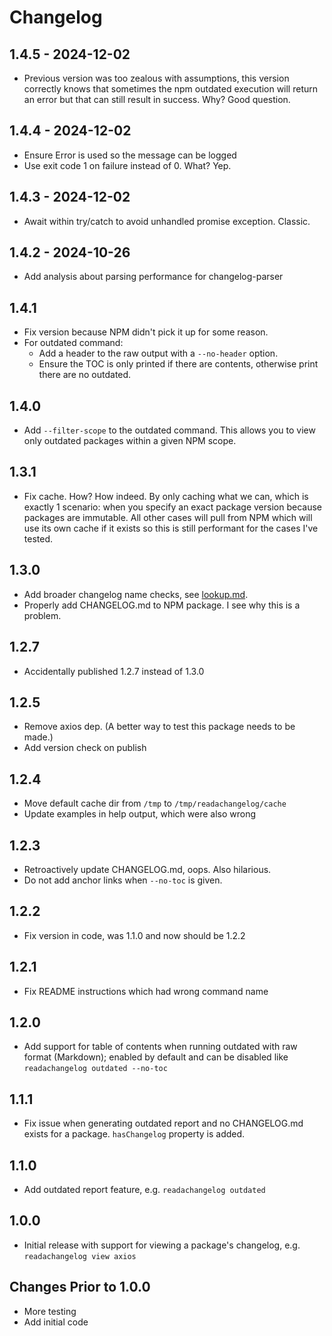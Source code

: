 # Changelog

## 1.4.5 - 2024-12-02

- Previous version was too zealous with assumptions, this version correctly knows that sometimes the npm outdated execution will return an error but that can still result in success. Why? Good question.

## 1.4.4 - 2024-12-02

- Ensure Error is used so the message can be logged
- Use exit code 1 on failure instead of 0. What? Yep.

## 1.4.3 - 2024-12-02

- Await within try/catch to avoid unhandled promise exception. Classic.

## 1.4.2 - 2024-10-26

- Add analysis about parsing performance for changelog-parser

## 1.4.1

- Fix version because NPM didn't pick it up for some reason.
- For outdated command:
  - Add a header to the raw output with a `--no-header` option.
  - Ensure the TOC is only printed if there are contents, otherwise print there are no outdated.

## 1.4.0

- Add `--filter-scope` to the outdated command. This allows you to view only outdated packages within a given NPM scope.

## 1.3.1

- Fix cache. How? How indeed. By only caching what we can, which is exactly 1 scenario: when you specify an exact package version because packages are immutable. All other cases will pull from NPM which will use its own cache if it exists so this is still performant for the cases I've tested.

## 1.3.0

- Add broader changelog name checks, see [lookup.md](https://github.com/josephdpurcell/readachangelog/tree/main/docs/lookup.md).
- Properly add CHANGELOG.md to NPM package. I see why this is a problem.

## 1.2.7

- Accidentally published 1.2.7 instead of 1.3.0

## 1.2.5

- Remove axios dep. (A better way to test this package needs to be made.)
- Add version check on publish

## 1.2.4

- Move default cache dir from `/tmp` to `/tmp/readachangelog/cache`
- Update examples in help output, which were also wrong

## 1.2.3

- Retroactively update CHANGELOG.md, oops. Also hilarious.
- Do not add anchor links when `--no-toc` is given.

## 1.2.2

- Fix version in code, was 1.1.0 and now should be 1.2.2

## 1.2.1

- Fix README instructions which had wrong command name

## 1.2.0

- Add support for table of contents when running outdated with raw format (Markdown); enabled by default and can be disabled like `readachangelog outdated --no-toc`

## 1.1.1

- Fix issue when generating outdated report and no CHANGELOG.md exists for a package. `hasChangelog` property is added.

## 1.1.0

- Add outdated report feature, e.g. `readachangelog outdated`

## 1.0.0

- Initial release with support for viewing a package's changelog, e.g. `readachangelog view axios`

## Changes Prior to 1.0.0

- More testing
- Add initial code
